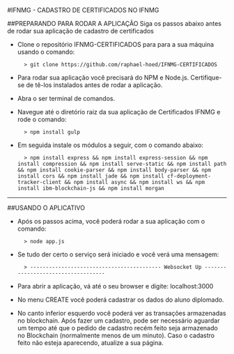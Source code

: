 #IFNMG - CADASTRO DE CERTIFICADOS NO IFNMG

##PREPARANDO PARA RODAR A APLICAÇÃO
Siga os passos abaixo antes de rodar sua aplicação de cadastro de certificados
- Clone o repositório IFNMG-CERTIFICADOS para para a sua máquina usando o comando: 

        > git clone https://github.com/raphael-hoed/IFNMG-CERTIFICADOS

- Para rodar sua aplicação você precisará do NPM e Node.js. Certifique-se de tê-los instalados antes de rodar a aplicação.
- Abra o ser terminal de comandos. 
- Navegue até o diretório raiz da sua aplicação de Certificados IFNMG e rode o comando: 

        > npm install gulp
        

- Em seguida instale os módulos a seguir, com o comando abaixo:

        > npm install express && npm install express-session && npm install compression && npm install serve-static && npm install path && npm install cookie-parser && npm install body-parser && npm install cors && npm install jade && npm install cf-deployment-tracker-client && npm install async && npm install ws && npm install ibm-blockchain-js && npm install morgan

***

##USANDO O APLICATIVO
- Após os passos acima, você poderá rodar a sua aplicação com o comando:

        > node app.js

- Se tudo der certo o serviço será iniciado e você verá uma mensagem:

        > ------------------------------------------ Websocket Up -----------------------------------

- Para abrir a aplicação, vá até o seu browser e digite: localhost:3000		
- No menu CREATE você poderá cadastrar os dados do aluno diplomado. 
- No canto inferior esquerdo você poderá ver as transações armazenadas no blockchain. Após fazer um cadastro, pode ser necessário aguardar um tempo até que o pedido de cadastro recém feito seja armazenado no Blockchain (normalmente menos de um minuto). Caso o cadastro feito não esteja aparecendo, atualize a sua página.

